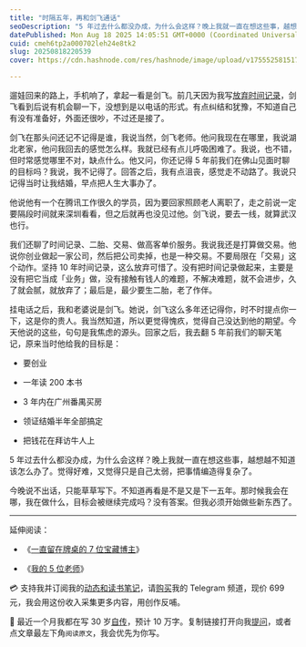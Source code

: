 ```yaml
---
title: "时隔五年，再和剑飞通话"
seoDescription: "5 年过去什么都没办成，为什么会这样？晚上我就一直在想这些事，越想越不知道该怎么办了。觉得好难，又觉得只是自己太弱，把事情编造的复杂了。"
datePublished: Mon Aug 18 2025 14:05:51 GMT+0000 (Coordinated Universal Time)
cuid: cmeh6tp2a000702leh24e8tk2
slug: 20250818220539
cover: https://cdn.hashnode.com/res/hashnode/image/upload/v1755525815179/279195c1-cb9e-4c57-b974-04c837267b98.jpeg

---
```


遛娃回来的路上，手机响了，拿起一看是剑飞。前几天因为我写[放弃时间记录](https://mp.weixin.qq.com/s/99dJCo8B5WtQUW5GYxn5Ig)，剑飞看到后说有机会聊一下，没想到是以电话的形式。有点纠结和犹豫，不知道自己有没有准备好，外面还很吵，不过还是接了。

剑飞在那头问还记不记得是谁，我说当然，剑飞老师。他问我现在在哪里，我说湖北老家，他问我回去的感觉怎么样。我就已经有点儿呼吸困难了。我说，也不错，但时常感觉哪里不对，缺点什么。他又问，你还记得 5 年前我们在佛山见面时聊的目标吗？我说，我不记得了。回答之后，我有点沮丧，感觉走不动路了。我说只记得当时让我结婚，早点把人生大事办了。

他说他有一个在腾讯工作很久的学员，因为要回家照顾老人离职了，走之前说一定要隔段时间就来深圳看看，但之后就再也没见过他。剑飞说，要去一线，就算武汉也行。

我们还聊了时间记录、二胎、交易、做高客单价服务。我说我还是打算做交易。他说你创业做起一家公司，然后把公司卖掉，也是一种交易。不要局限在「交易」这个动作。坚持 10 年时间记录，这么放弃可惜了。没有把时间记录做起来，主要是没有把它当成「业务」做，没有接触有钱人的难题，不解决难题，就不会进步，久了就会腻，就放弃了；最后是，最少要生二胎，老了作伴。

挂电话之后，我和老婆说是剑飞。她说，剑飞这么多年还记得你，时不时提点你一下，这是你的贵人。我当然知道，所以更觉得愧疚，觉得自己没达到他的期望。今天他说的这些，句句是我焦虑的源头。回家之后，我去翻 5 年前我们的聊天笔记，原来当时他给我的目标是：

* 要创业
    
* 一年读 200 本书
    
* 3 年内在广州番禺买房
    
* 领证结婚半年全部搞定
    
* 把钱花在拜访牛人上
    

5 年过去什么都没办成，为什么会这样？晚上我就一直在想这些事，越想越不知道该怎么办了。觉得好难，又觉得只是自己太弱，把事情编造得复杂了。

今晚说不出话，只能草草写下。不知道再看是不是又是下一五年。那时候我会在哪，我在做什么，目标会被继续完成吗？没有答案。但我必须开始做些新东西了。

---

延伸阅读：

* 《[一直留在牌桌的 7 位宝藏博主](https://mp.weixin.qq.com/s/fY-W_pfOhR0Pp0jUPXRz_w)》
    
* 《[我的 5 位老师](https://mp.weixin.qq.com/s/TErL2ZUpy3GOtQX8APbAmg)》
    

💳 支持我并订阅我的[动态和读书笔记](https://mp.weixin.qq.com/s/u9sg3KBe9k3L3oOUZcRd5w)，请[购买](http://atimelogger.mikecrm.com/0SSigrh)我的 Telegram 频道，现价 699 元，我会用这份收入采集更多内容，用创作反哺。

📖 最近一个月我都在写 30 岁[自传](https://mp.weixin.qq.com/s?__biz=MzI3MzU5MDA1OQ==&mid=2247488741&idx=1&sn=3aca11b2f15bcb82156b45c8a69ae937&chksm=eb21a6a1dc562fb7bbf6242bc1a68995eba7b560a49627ac031e129b33aa29a624896186a2a3#rd)，预计 10 万字。复制链接打开向我[提问](https://wj.qq.com/s2/15897499/4fe9/)，或者点文章最左下角`阅读原文`，我会优先为你写。